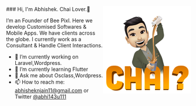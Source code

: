 <img align="right" src="https://raw.githubusercontent.com/abhi143u11/abhi143u11/master/abhishek-chai.png" width="240" height="240">
### Hi, I'm Abhishek. Chai Lover.👋

I’m an Founder of Bee Pixl. Here we develop Customised Softwares & Mobile Apps. We have clients across the globe.
I currently work as a Consultant & Handle Client Interactions. 
- 🔭 I’m currently working on Laravel,Wordpress.
- 🌱 I’m currently learning Flutter
- 💬 Ask me about Osclass,Wordpress.
- 📫 How to reach me: abhisheknjain11@gmail.com or Twitter [@abhi143u111](twitter.com/abhi143u111)

